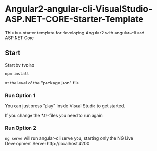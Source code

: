 # Angular2-angular-cli-VisualStudio-ASP.NET-CORE-Starter-Template
This is a starter template for developing Angular2  with angular-cli and ASP.NET Core

## Start

Start by typing

`npm install`

at the level of the "package.json" file

### Run Option 1

You can just press "play" inside Visual Studio to get started.

If you change the *.ts-files you need to run again

### Run Option 2

`ng serve` will run angular-cli serve you, starting only the NG Live Development Server http://localhost:4200
